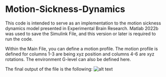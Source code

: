 # Motion-Sickness-Dynamics

This code is intended to serve as an implementation to the motion sickness dynamics model presented in Experimental Brain Research.
Matlab 2022b was used to save the Simulink File, and this version or later is required to run the code.

Within the Main File, you can define a motion profile. 
The motion profile is defined for columns 1-3 are being xyz position and columns 4-6 are xyz rotations.
The environment G-level can also be defined here.

The final output of the file is the following:
![alt text](https://github.com/aaronallred/[reponame]/blob/[branch]/image.jpg?raw=true)

